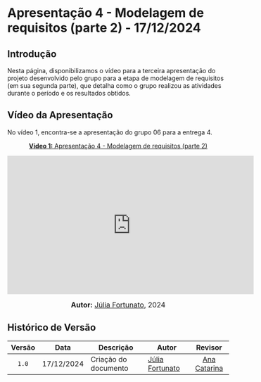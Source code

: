 # Apresentação 4 - Modelagem de requisitos (parte 2) - 17/12/2024

## Introdução

Nesta página, disponibilizamos o vídeo para a terceira apresentação do projeto desenvolvido pelo grupo para a etapa de modelagem de requisitos (em sua segunda parte), que detalha como o grupo realizou as atividades durante o período e os resultados obtidos.

## Vídeo da Apresentação

No vídeo 1, encontra-se a apresentação do grupo 06 para a entrega 4.

<div align="center">

<p style="text-align: center"><a href="https://www.youtube.com/watch?v=9ysXUTvGRac" target="blanket"><b>Vídeo 1:</b> Apresentação 4 - Modelagem de requisitos (parte 2)</a></p>

<iframe width="560" height="315" src="https://www.youtube.com/embed/9ysXUTvGRac" title="YouTube video player" frameborder="0" allow="accelerometer; autoplay; clipboard-write; encrypted-media; gyroscope; picture-in-picture; web-share" referrerpolicy="strict-origin-when-cross-origin" allowfullscreen></iframe>

<font size="3"><p style="text-align: center"><b>Autor:</b> <a href="https://github.com/julia-fortunato">Júlia Fortunato</a>, 2024</p></font>

</div >

## Histórico de Versão

| Versão | Data       | Descrição            | Autor                                                 |                        Revisor                        |
| :----: | ---------- | -------------------- | ----------------------------------------------------- | :---------------------------------------------------: |
| `1.0`  | 17/12/2024 | Criação do documento | [Júlia Fortunato](https://github.com/julia-fortunato) |    [Ana Catarina](https://github.com/an4catarina)     |
